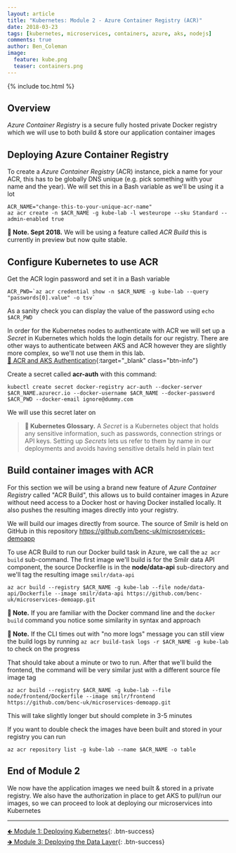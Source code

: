 ```yaml
---
layout: article
title: "Kubernetes: Module 2 - Azure Container Registry (ACR)"
date: 2018-03-23
tags: [kubernetes, microservices, containers, azure, aks, nodejs]
comments: true
author: Ben_Coleman
image:
  feature: kube.png
  teaser: containers.png
---
```


{% include toc.html %}

## Overview
*Azure Container Registry* is a secure fully hosted private Docker registry which we will use to both build & store our application container images

## Deploying Azure Container Registry 
To create a *Azure Container Registry* (ACR) instance, pick a name for your ACR, this has to be globally DNS unique (e.g. pick something with your name and the year). We will set this in a Bash variable as we'll be using it a lot

```
ACR_NAME="change-this-to-your-unique-acr-name"
az acr create -n $ACR_NAME -g kube-lab -l westeurope --sku Standard --admin-enabled true
```

**💬 Note. Sept 2018.**  We will be using a feature called *ACR Build* this is currently in preview but now quite stable. 


## Configure Kubernetes to use ACR
Get the ACR login password and set it in a Bash variable 
```
ACR_PWD=`az acr credential show -n $ACR_NAME -g kube-lab --query "passwords[0].value" -o tsv`
```

As a sanity check you can display the value of the password using `echo $ACR_PWD` 

In order for the Kubernetes nodes to authenticate with ACR we will set up a *Secret* in Kubernetes which holds the login details for our registry. There are other ways to authenticate between AKS and ACR however they are slightly more complex, so we'll not use them in this lab.  
[📘 ACR and AKS Authentication](https://docs.microsoft.com/en-us/azure/container-registry/container-registry-auth-aks){:target="_blank" class="btn-info"}

Create a secret called **acr-auth** with this command:
```
kubectl create secret docker-registry acr-auth --docker-server $ACR_NAME.azurecr.io --docker-username $ACR_NAME --docker-password $ACR_PWD --docker-email ignore@dummy.com
```
We will use this secret later on

> **📕 Kubernetes Glossary.** A *Secret* is a Kubernetes object that holds any sensitive information, such as passwords, connection strings or API keys. Setting up *Secrets* lets us refer to them by name in our deployments and avoids having sensitive details held in plain text

## Build container images with ACR

For this section we will be using a brand new feature of *Azure Container Registry*  called "ACR Build", this allows us to build container images in Azure without need access to a Docker host or having Docker installed locally. It also pushes the resulting images directly into your registry.

We will build our images directly from source. The source of Smilr is held on GitHub in this repository https://github.com/benc-uk/microservices-demoapp

To use ACR Build to run our Docker build task in Azure, we call the `az acr build` sub-command. The first image we'll build is for the Smilr data API component, the source Dockerfile is in the **node/data-api** sub-directory and we'll tag the resulting image `smilr/data-api`
```
az acr build --registry $ACR_NAME -g kube-lab --file node/data-api/Dockerfile --image smilr/data-api https://github.com/benc-uk/microservices-demoapp.git
```
**💬 Note.**  If you are familiar with the Docker command line and the `docker build` command you notice some similarity in syntax and approach

**💬 Note.**  If the CLI times out with "no more logs" message you can still view the build logs by running `az acr build-task logs -r $ACR_NAME -g kube-lab` to check on the progress

That should take about a minute or two to run. After that we'll build the frontend, the command will be very similar just with a different source file image tag
```
az acr build --registry $ACR_NAME -g kube-lab --file node/frontend/Dockerfile --image smilr/frontend https://github.com/benc-uk/microservices-demoapp.git
```
This will take slightly longer but should complete in 3-5 minutes

If you want to double check the images have been built and stored in your registry you can run
```
az acr repository list -g kube-lab --name $ACR_NAME -o table
```

## End of Module 2
We now have the application images we need built & stored in a private registry. We also have the authorization in place to get AKS to pull/run our images, so we can proceed to look at deploying our microservices into Kubernetes 

---

[🡸 Module 1: Deploying Kubernetes](../part1){: .btn-success}  
[🡺 Module 3: Deploying the Data Layer](../part3){: .btn-success}  
